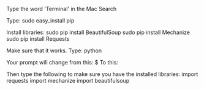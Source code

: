 
Type the word 'Terminal' in the Mac Search

Type:
sudo easy_install pip

Install libraries:
sudo pip install BeautifulSoup
sudo pip install Mechanize
sudo pip install Requests

Make sure that it works. Type:
python

Your prompt will change from this:
$
To this:
>>>

Then type the following to make sure you have the installed libraries:
import requests
import mechanize
import beautifulsoup




